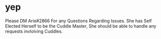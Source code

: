 # yep
Please DM Arie#2866 For any Questions Regarding Issues. She has Self Elected Herself to be the Cuddle Master, She should be able to handle any requests invlolving Cuddles.
